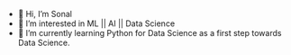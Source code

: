 - 👋 Hi, I’m Sonal
- 👀 I’m interested in ML || AI || Data Science
- 🌱 I’m currently learning Python for Data Science as a first step towards Data Science.


<!---
sonalr398/sonalr398 is a ✨ special ✨ repository because its `README.md` (this file) appears on your GitHub profile.
You can click the Preview link to take a look at your changes.
--->
